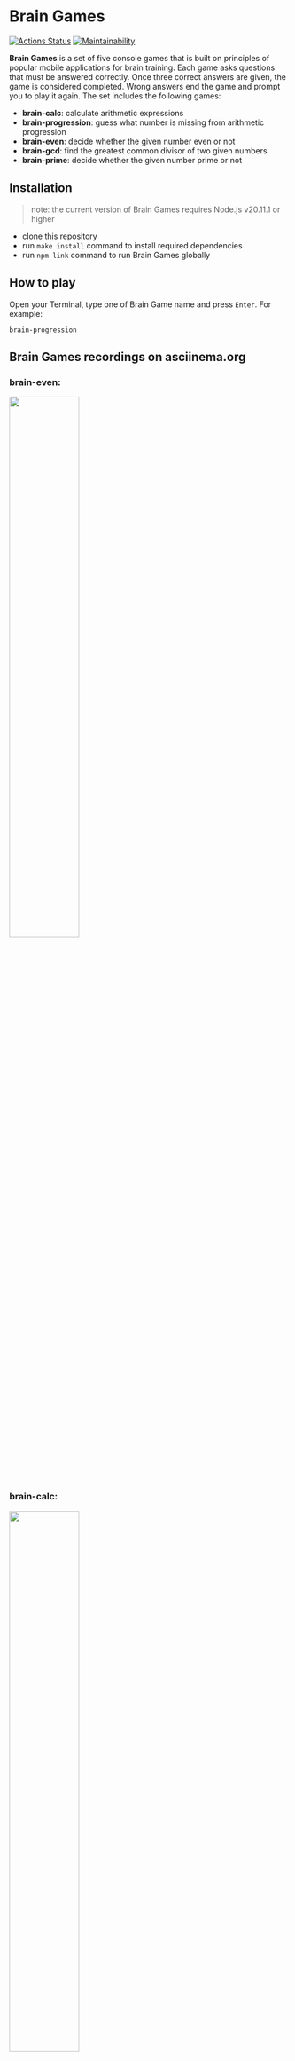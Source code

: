 # Brain Games
[![Actions Status](https://github.com/EkaterinaMavliutova/qa-auto-engineer-javascript-project-44/actions/workflows/hexlet-check.yml/badge.svg)](https://github.com/EkaterinaMavliutova/qa-auto-engineer-javascript-project-44/actions) [![Maintainability](https://api.codeclimate.com/v1/badges/077f7ac8cab04a7b1843/maintainability)](https://codeclimate.com/github/EkaterinaMavliutova/qa-auto-engineer-javascript-project-44/maintainability)

**Brain Games** is a set of five console games that is built on principles of popular mobile applications for brain training. Each game asks questions that must be answered correctly. Once three correct answers are given, the game is considered completed. Wrong answers end the game and prompt you to play it again. The set includes the following games:

* **brain-calc**: calculate arithmetic expressions
* **brain-progression**: guess what number is missing from arithmetic progression
* **brain-even**: decide whether the given number even or not
* **brain-gcd**: find the greatest common divisor of two given numbers
* **brain-prime**: decide whether the given number prime or not

## Installation
>note: the current version of Brain Games requires Node.js v20.11.1 or higher
* clone this repository
* run `make install` command to install required dependencies
* run `npm link` command to run Brain Games globally

## How to play
Open your Terminal, type one of Brain Game name and press `Enter`.
For example:
```
brain-progression
```
## Brain Games recordings on asciinema.org
### brain-even:
<a href="https://asciinema.org/a/Cx4SLCqZkdHoDaYV5tNZHggtq" target="_blank"><img src="https://asciinema.org/a/Cx4SLCqZkdHoDaYV5tNZHggtq.svg" width="50%" height="50%"/></a>

### brain-calc:
<a href="https://asciinema.org/a/STNEZdwFZK2NWhMhjYPSNtO8h" target="_blank"><img src="https://asciinema.org/a/STNEZdwFZK2NWhMhjYPSNtO8h.svg" width="50%" height="50%"/></a>

### brain-gcd:
<a href="https://asciinema.org/a/G17SfGt9mq1BRety73zAeBTp7" target="_blank"><img src="https://asciinema.org/a/G17SfGt9mq1BRety73zAeBTp7.svg" width="50%" height="50%"/></a>

### brain-progression:
<a href="https://asciinema.org/a/hZuTUvEGEQOd7HSwboofOPEWw" target="_blank"><img src="https://asciinema.org/a/hZuTUvEGEQOd7HSwboofOPEWw.svg" width="50%" height="50%"/></a>

### brain-prime:
<a href="https://asciinema.org/a/FDSM078AVIjXg4woMR5Af6hpa" target="_blank"><img src="https://asciinema.org/a/FDSM078AVIjXg4woMR5Af6hpa.svg" width="50%" height="50%"/></a>